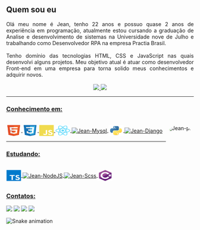 ## Quem sou eu


<div align="justify">
  Olá meu nome é Jean, tenho 22 anos e possuo quase 2 anos de experiência em programação, 
  atualmente estou cursando a graduação de Analise e desenvolvimento de 
  sistemas na Universidade nove de Julho e trabalhando como Desenvolvedor RPA na empresa Practia Brasil.
</div><br/>
<div align="justify">
  Tenho domínio das tecnologias HTML, CSS e JavaScript nas quais desenvolvi alguns projetos. 
  Meu objetivo atual é atuar como desenvolvedor Front-end em uma empresa para torna solido meus conhecimentos e adquirir novos.
</div>
<br/>

<div align="center">
  <a href="https://github.com/jean-script">
  <img height="180em" src="https://github-readme-stats.vercel.app/api?username=jean-script&show_icons=true&theme=dracula&include_all_commits=true&count_private=true"/>
  <img height="180em" src="https://github-readme-stats.vercel.app/api/top-langs/?username=jean-script&layout=compact&langs_count=7&theme=dracula"/>
</div>
<hr/>

  <h3>Conhecimento em:</h3>
  
<div style="display: inline_block"><br>
  <img align="center" alt="Jean-HTML" height="30" width="40" src="https://raw.githubusercontent.com/devicons/devicon/master/icons/html5/html5-original.svg">
  <img align="center" alt="Jean-CSS" height="30" width="40" src="https://raw.githubusercontent.com/devicons/devicon/master/icons/css3/css3-original.svg">
  <img align="center" alt="Jean-Js" height="30" width="40" src="https://raw.githubusercontent.com/devicons/devicon/master/icons/javascript/javascript-plain.svg">
  <img align="center" alt="Jean-React" height="30" width="40" src="https://raw.githubusercontent.com/devicons/devicon/master/icons/react/react-original.svg">
  <img align="center" alt="Jean-Mysql" height="30" width="35" src="https://icons.iconarchive.com/icons/papirus-team/papirus-apps/256/mysql-workbench-icon.png">
  <img align="center" alt="Jean-Python" height="30" width="40" src="https://raw.githubusercontent.com/devicons/devicon/master/icons/python/python-original.svg">
  <img align="center" alt="Jean-Django" height="30" width="30" src="https://parakeetsystems.com/files/file_type_django_icon_130645.png">
  
  <img align="right" alt="Jean-pic" height="150" style="border-radius:50px;" src="https://cdn2.gnarususercontent.com.br/1/767392/303fb71c-c76e-4803-835d-f2d916f1c964.png?width=100&height=100&aspect_ratio=1:1">
</div>
  
 <hr/>
   <h3>Estudando:</h3>
<div style="display: inline_block"><br>
  <img align="center" alt="Jean-TypeScript" height="30" width="40" src="https://raw.githubusercontent.com/devicons/devicon/master/icons/typescript/typescript-plain.svg">
  
  <img align="center" alt="Jean-NodeJS" height="35" width="35" src="https://cdn.iconscout.com/icon/free/png-512/node-js-1174925.png?f=avif&w=256">
  <img align="center" alt="Jean-Scss" height="35" width="35" src="https://cdn.iconscout.com/icon/free/png-512/sass-13-1175092.png?f=avif&w=256">
 
  <img align="center" alt="Jean-Csharp" height="30" width="40" src="https://raw.githubusercontent.com/devicons/devicon/master/icons/csharp/csharp-original.svg">
  
  
</div>
  
  ##
 <h3>Contatos:</h3>
<div> 
  <a href="https://instagram.com/jean.aires21" target="_blank"><img src="https://img.shields.io/badge/-Instagram-%23E4405F?style=for-the-badge&logo=instagram&logoColor=white" target="_blank"></a>
 <a href="https://discord.gg/Jean Carlos#5053" target="_blank"><img src="https://img.shields.io/badge/Discord-7289DA?style=for-the-badge&logo=discord&logoColor=white" target="_blank"></a> 
  <a href = "mailto:jean.aires21@gmail.com"><img src="https://img.shields.io/badge/Gmail-D14836?style=for-the-badge&logo=gmail&logoColor=white" target="_blank"></a>
  <a href="https://www.linkedin.com/in/jean-carlos-aires-83a3821a2" target="_blank"><img src="https://img.shields.io/badge/-LinkedIn-%230077B5?style=for-the-badge&logo=linkedin&logoColor=white" target="_blank"></a> 
 
  ![Snake animation](https://github.com/jean-script/jean-script/blob/output/github-contribution-grid-snake.svg)
 
</div>
